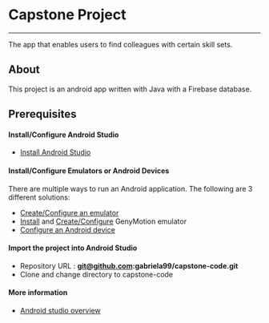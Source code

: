 # Capstone Project
-----
The app that enables users to find colleagues with certain skill sets.

## About
This project is an android app written with Java with a Firebase database.

## Prerequisites

#### Install/Configure Android Studio
* [Install Android Studio](http://developer.android.com/sdk/installing/index.html?pkg=studio)

#### Install/Configure Emulators or Android Devices
There are multiple ways to run an Android application. The following are 3 different solutions: 
* [Create/Configure an emulator](http://developer.android.com/tools/devices/managing-avds.html)
* [Install](https://www.genymotion.com/#!/download) and [Create/Configure](https://www.genymotion.com/#!/developers/user-guide) GenyMotion emulator
* [Configure an Android device](http://developer.android.com/tools/device.html)

#### Import the project into Android Studio
* Repository URL : **git@github.com:gabriela99/capstone-code.git**
* Clone and change directory to capstone-code

#### More information
* [Android studio overview](https://developer.android.com/tools/studio/index.html)




